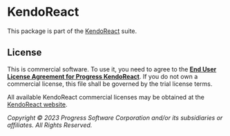 # KendoReact

This package is part of the [KendoReact](http://www.telerik.com/kendo-react-ui) suite.

## License

This is commercial software. To use it, you need to agree to the [**End User License Agreement for Progress KendoReact**](https://www.telerik.com/purchase/license-agreement/progress-kendoreact). If you do not own a commercial license, this file shall be governed by the trial license terms.

All available KendoReact commercial licenses may be obtained at the [KendoReact website](https://www.telerik.com/kendo-react-ui/pricing).

*Copyright © 2023 Progress Software Corporation and/or its subsidiaries or affiliates. All Rights Reserved.*

